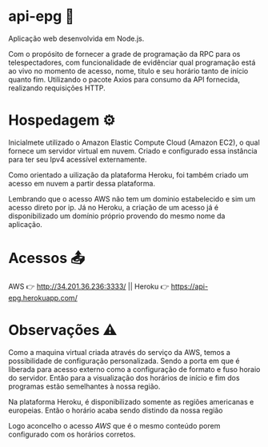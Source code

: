 # api-epg :jigsaw:
Aplicação web desenvolvida em Node.js.

Com o propósito de fornecer a grade de programação da RPC para os telespectadores, com funcionalidade de evidênciar qual programação está ao vivo no momento de acesso, nome, titulo e seu horário tanto de início quanto fim.
Utilizando o pacote Axios para consumo da API fornecida, realizando requisições HTTP.

# Hospedagem :gear:
Inicialmete utilizado o Amazon Elastic Compute Cloud (Amazon EC2), o qual fornece um servidor virtual em nuvem. Criado e configurado essa instância para ter seu Ipv4 acessível externamente.

Como orientado a uilização da plataforma Heroku, foi também criado um acesso em nuvem a partir dessa plataforma.

Lembrando que o acesso AWS não tem um dominio estabelecido e sim um acesso direto por ip.
Já no Heroku, a criação de um acesso já é disponibilizado um domínio próprio provendo do mesmo nome da aplicação.
# Acessos 	:outbox_tray:
AWS :point_right: http://34.201.36.236:3333/ ||
Heroku :point_right: https://api-epg.herokuapp.com/
# Observações 	:warning:
Como a maquina virtual criada através do serviço da AWS, temos a possibilidade de configuração personalizada. Sendo a porta em que é liberada para acesso externo como a configuração de formato e fuso horaio do servidor. Então para a visualização dos horários de início e fim dos programas estão semelhantes à nossa região.

Na plataforma Heroku, é disponibilizado somente as regiões americanas e europeias. Então o horário acaba sendo distindo da nossa região 

Logo aconcelho o acesso *AWS* que é o mesmo conteúdo porem configurado com os horários corretos.
